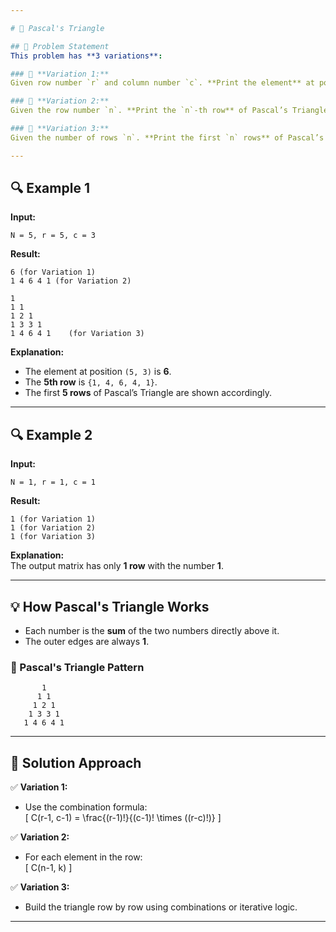 ```yaml
---

# 🔺 Pascal's Triangle  

## 📝 Problem Statement  
This problem has **3 variations**:  

### 📌 **Variation 1:**  
Given row number `r` and column number `c`. **Print the element** at position `(r, c)` in Pascal’s Triangle.  

### 📌 **Variation 2:**  
Given the row number `n`. **Print the `n`-th row** of Pascal’s Triangle.  

### 📌 **Variation 3:**  
Given the number of rows `n`. **Print the first `n` rows** of Pascal’s Triangle.  

---
```


## 🔍 Example 1  
**Input:**  
```
N = 5, r = 5, c = 3
```

**Result:**  
```
6 (for Variation 1)
1 4 6 4 1 (for Variation 2)

1 
1 1 
1 2 1 
1 3 3 1 
1 4 6 4 1    (for Variation 3)
```

**Explanation:**  
- The element at position `(5, 3)` is **6**.  
- The **5th row** is `{1, 4, 6, 4, 1}`.  
- The first **5 rows** of Pascal’s Triangle are shown accordingly.  

---

## 🔍 Example 2  
**Input:**  
```
N = 1, r = 1, c = 1
```

**Result:**  
```
1 (for Variation 1)
1 (for Variation 2)
1 (for Variation 3)
```

**Explanation:**  
The output matrix has only **1 row** with the number **1**.  

---

## 💡 How Pascal's Triangle Works  
- Each number is the **sum** of the two numbers directly above it.  
- The outer edges are always **1**.  

### 🔹 Pascal's Triangle Pattern  
```
       1
      1 1
     1 2 1
    1 3 3 1
   1 4 6 4 1
```

---

## 🚀 Solution Approach  
✅ **Variation 1:**  
- Use the combination formula:  
\[
C(r-1, c-1) = \frac{(r-1)!}{(c-1)! \times ((r-c)!)}
\]

✅ **Variation 2:**  
- For each element in the row:  
\[
C(n-1, k)
\]

✅ **Variation 3:**  
- Build the triangle row by row using combinations or iterative logic.  

---
